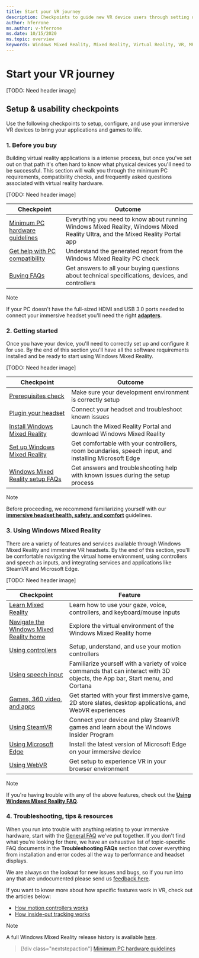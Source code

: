 ```yaml
---
title: Start your VR journey
description: Checkpoints to guide new VR device users through setting up and using their immersive VR devices.
author: hferrone
ms.author: v-hferrone
ms.date: 10/15/2020
ms.topic: overview
keywords: Windows Mixed Reality, Mixed Reality, Virtual Reality, VR, MR,
---
```



# Start your VR journey

[TODO: Need header image]

## Setup & usability checkpoints

Use the following checkpoints to setup, configure, and use your immersive VR devices to bring your applications and games to life.

### 1. Before you buy
Building virtual reality applications is a intense process, but once you've set out on that path it's often hard to know what physical devices you'll need to be successful. This section will walk you through the minimum PC requirements, compatibility checks, and frequently asked questions associated with virtual reality hardware.

[TODO: Need header image]

|  Checkpoint  |  Outcome  |
| --- | --- |
| [Minimum PC hardware guidelines](windows-mixed-reality-minimum-pc-hardware-compatibility-guidelines.md) | Everything you need to know about running Windows Mixed Reality, Windows Mixed Reality Ultra, and the Mixed Reality Portal app |
| [Get help with PC compatibility](get-help-with-pc-compatibility.md) | Understand the generated report from the Windows Mixed Reality PC check |
| [Buying FAQs](before-you-buy-faqs.md) | Get answers to all your buying questions about technical specifications, devices, and controllers |

> [!NOTE]
> If your PC doesn't have the full-sized HDMI and USB 3.0 ports needed to connect your immersive headset you'll need the right **[adapters](recommended-adapters-for-windows-mixed-reality-capable-pcs.md)**.

### 2. Getting started
Once you have your device, you'll need to correctly set up and configure it for use. By the end of this section you'll have all the software requirements installed and be ready to start using Windows Mixed Reality.

[TODO: Need header image]

|  Checkpoint  |  Outcome  |
| --- | --- |
| [Prerequisites check](before-you-start.md) | Make sure your development environment is correctly setup |
| [Plugin your headset](plug-in-your-headset.md) | Connect your headset and troubleshoot known issues |
| [Install Windows Mixed Reality](install-windows-mixed-reality.md) | Launch the Mixed Reality Portal and download Windows Mixed Reality |
| [Set up Windows Mixed Reality](set-up-windows-mixed-reality.md) | Get comfortable with your controllers, room boundaries, speech input, and installing Microsoft Edge |
| [Windows Mixed Reality setup FAQs](wmr-setup-faq.md) | Get answers and troubleshooting help with known issues during the setup process |

> [!NOTE]
> Before proceeding, we recommend familiarizing yourself with our **[immersive headset health, safety, and comfort](wmr-health-safety-comfort.md)** guidelines.


### 3. Using Windows Mixed Reality
There are a variety of features and services available through Windows Mixed Reality and immersive VR headsets. By the end of this section, you'll be comfortable navigating the virtual home environment, using controllers and speech as inputs, and integrating services and applications like SteamVR and Microsoft Edge.

[TODO: Need header image]

|  Checkpoint  |  Feature  |
| --- | --- |
| [Learn Mixed Reality](learn-mixed-reality.md) | Learn how to use your gaze, voice, controllers, and keyboard/mouse inputs |
| [Navigate the Windows Mixed Reality home](your-mixed-reality-home.md) | Explore the virtual environment of the Windows Mixed Reality home  |
| [Using controllers](controllers-in-wmr.md) | Setup, understand, and use your motion controllers |
| [Using speech input](using-speech-in-wmr.md) | Familiarize yourself with a variety of voice commands that can interact with 3D objects, the App bar, Start menu, and Cortana |
| [Games, 360 video, and apps](using-games-and-apps-in-windows-mixed-reality.md) | Get started with your first immersive game, 2D store slates, desktop applications, and WebVR experiences |
| [Using SteamVR](using-steamvr-with-windows-mixed-reality.md) | Connect your device and play SteamVR games and learn about the Windows Insider Program |
| [Using Microsoft Edge](using-microsoft-edge.md) | Install the latest version of Microsoft Edge on your immersive device |
| [Using WebVR](webvr.md) | Get setup to experience VR in your browser environment |

> [!NOTE]
> If you're having trouble with any of the above features, check out the **[Using Windows Mixed Reality FAQ](using-wmr-faq.md)**.

### 4. Troubleshooting, tips & resources
When you run into trouble with anything relating to your immersive hardware, start with the [General FAQ](troubleshooting-windows-mixed-reality.md) we've put together. If you don't find what you're looking for there, we have an exhaustive list of topic-specific FAQ documents in the **Troubleshooting FAQs** section that cover everything from installation and error codes all the way to performance and headset displays. 

We are always on the lookout for new issues and bugs, so if you run into any that are undocumented please send us [feedback here](filing-feedback.md).

If you want to know more about how specific features work in VR, check out the articles below:
* [How motion controllers works](motion-controllers.md)
* [How inside-out tracking works](tracking-system.md)

> [!NOTE]
> A full Windows Mixed Reality release history is available [here](mixed-reality-software.md).

> [!div class="nextstepaction"]
> [Minimum PC hardware guidelines](windows-mixed-reality-minimum-pc-hardware-compatibility-guidelines.md)

<br>